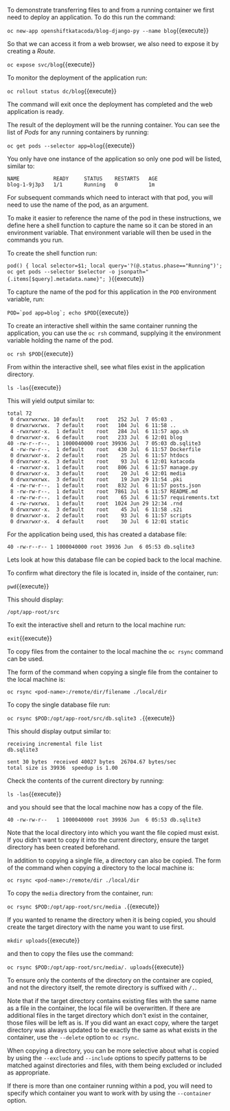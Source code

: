 To demonstrate transferring files to and from a running container we first need to deploy an application. To do this run the command:

``oc new-app openshiftkatacoda/blog-django-py --name blog``{{execute}}

So that we can access it from a web browser, we also need to expose it by creating a _Route_.

``oc expose svc/blog``{{execute}}

To monitor the deployment of the application run:

``oc rollout status dc/blog``{{execute}}

The command will exit once the deployment has completed and the web application is ready.

The result of the deployment will be the running container. You can see the list of _Pods_ for any running containers by running:

``oc get pods --selector app=blog``{{execute}}

You only have one instance of the application so only one pod will be listed, similar to:

```
NAME           READY     STATUS    RESTARTS   AGE
blog-1-9j3p3   1/1       Running   0          1m
```

For subsequent commands which need to interact with that pod, you will need to use the name of the pod, as an argument.

To make it easier to reference the name of the pod in these instructions, we define here a shell function to capture the name so it can be stored in an environment variable. That environment variable will then be used in the commands you run.

To create the shell function run:

``pod() { local selector=$1; local query='?(@.status.phase=="Running")'; oc get pods --selector $selector -o jsonpath="{.items[$query].metadata.name}"; }``{{execute}}

To capture the name of the pod for this application in the ``POD`` environment variable, run:

``POD=`pod app=blog`; echo $POD``{{execute}}

To create an interactive shell within the same container running the application, you can use the ``oc rsh`` command, supplying it the environment variable holding the name of the pod.

``oc rsh $POD``{{execute}}

From within the interactive shell, see what files exist in the application directory.

``ls -las``{{execute}}

This will yield output similar to:

```
total 72
 0 drwxrwxrwx. 10 default    root   252 Jul  7 05:03 .
 0 drwxrwxrwx.  7 default    root   104 Jul  6 11:58 ..
 4 -rwxrwxr-x.  1 default    root   284 Jul  6 11:57 app.sh
 0 drwxrwxr-x.  6 default    root   233 Jul  6 12:01 blog
40 -rw-r--r--.  1 1000040000 root 39936 Jul  7 05:03 db.sqlite3
 4 -rw-rw-r--.  1 default    root   430 Jul  6 11:57 Dockerfile
 0 drwxrwxr-x.  2 default    root    25 Jul  6 11:57 htdocs
 0 drwxrwxr-x.  3 default    root    93 Jul  6 12:01 katacoda
 4 -rwxrwxr-x.  1 default    root   806 Jul  6 11:57 manage.py
 0 drwxrwxr-x.  3 default    root    20 Jul  6 12:01 media
 0 drwxrwxrwx.  3 default    root    19 Jun 29 11:54 .pki
 4 -rw-rw-r--.  1 default    root   832 Jul  6 11:57 posts.json
 8 -rw-rw-r--.  1 default    root  7861 Jul  6 11:57 README.md
 4 -rw-rw-r--.  1 default    root    65 Jul  6 11:57 requirements.txt
 4 -rw-rwxrwx.  1 default    root  1024 Jun 29 12:34 .rnd
 0 drwxrwxr-x.  3 default    root    45 Jul  6 11:58 .s2i
 0 drwxrwxr-x.  2 default    root    93 Jul  6 11:57 scripts
 0 drwxrwxr-x.  4 default    root    30 Jul  6 12:01 static
```

For the application being used, this has created a database file:

```
40 -rw-r--r-- 1 1000040000 root 39936 Jun  6 05:53 db.sqlite3
```

Lets look at how this database file can be copied back to the local machine.

To confirm what directory the file is located in, inside of the container, run:

``pwd``{{execute}}

This should display:

```
/opt/app-root/src
```

To exit the interactive shell and return to the local machine run:

``exit``{{execute}}

To copy files from the container to the local machine the ``oc rsync`` command can be used.

The form of the command when copying a single file from the container to the local machine is:

```
oc rsync <pod-name>:/remote/dir/filename ./local/dir
```

To copy the single database file run:

``oc rsync $POD:/opt/app-root/src/db.sqlite3 .``{{execute}}

This should display output similar to:

```
receiving incremental file list
db.sqlite3

sent 30 bytes  received 40027 bytes  26704.67 bytes/sec
total size is 39936  speedup is 1.00
```

Check the contents of the current directory by running:

``ls -las``{{execute}}

and you should see that the local machine now has a copy of the file.

```
40 -rw-rw-r--   1 1000040000 root 39936 Jun  6 05:53 db.sqlite3
```

Note that the local directory into which you want the file copied must exist. If you didn't want to copy it into the current directory, ensure the target directory has been created beforehand.

In addition to copying a single file, a directory can also be copied. The form of the command when copying a directory to the local machine is:

```
oc rsync <pod-name>:/remote/dir ./local/dir
```

To copy the ``media`` directory from the container, run:

``oc rsync $POD:/opt/app-root/src/media .``{{execute}}

If you wanted to rename the directory when it is being copied, you should create the target directory with the name you want to use first.

``mkdir uploads``{{execute}}

and then to copy the files use the command:

``oc rsync $POD:/opt/app-root/src/media/. uploads``{{execute}}

To ensure only the contents of the directory on the container are copied, and not the directory itself, the remote directory is suffixed with ``/.``.

Note that if the target directory contains existing files with the same name as a file in the container, the local file will be overwritten. If there are additional files in the target directory which don't exist in the container, those files will be left as is. If you did want an exact copy, where the target directory was always updated to be exactly the same as what exists in the container, use the ``--delete`` option to ``oc rsync``.

When copying a directory, you can be more selective about what is copied by using the ``--exclude`` and ``--include`` options to specify patterns to be matched against directories and files, with them being excluded or included as appropriate.

If there is more than one container running within a pod, you will need to specify which container you want to work with by using the ``--container`` option.
